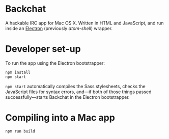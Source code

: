 # Backchat

A hackable IRC app for Mac OS X. Written in HTML and JavaScript, and run inside an [Electron](https://github.com/atom/electron) (previously *atom-shell*) wrapper.

# Developer set-up

To run the app using the Electron bootstrapper:

```
npm install
npm start
```

`npm start` automatically compiles the Sass stylesheets, checks the JavaScript files for syntax errors, and—if both of those things passed successfully—starts Backchat in the Electron bootstrapper.

# Compiling into a Mac app

```
npm run build
```